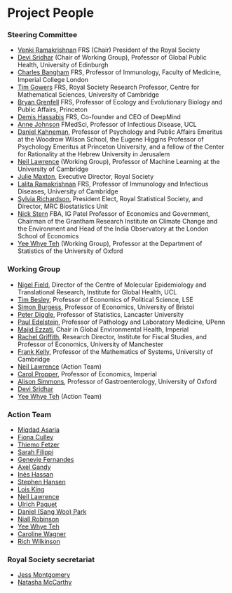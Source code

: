 # Project People

### Steering Committee 

* [Venki Ramakrishnan](./venki-ramakrishan.md) FRS (Chair) President of the Royal Society
* [Devi Sridhar](./devi-sridhar.md) (Chair of Working Group), Professor of Global Public Health, University of Edinburgh
* [Charles Bangham](./charles-bangham.md) FRS, Professor of Immunology, Faculty of Medicine, Imperial College London
* [Tim Gowers](./tim-gowers.md) FRS, Royal Society Research Professor, Centre for Mathematical Sciences, University of Cambridge
* [Bryan Grenfell](./bryan-grenfell.md) FRS, Professor of Ecology and Evolutionary Biology and Public Affairs, Princeton
* [Demis Hassabis](./demis-hassabis.md) FRS, Co-founder and CEO of DeepMind
* [Anne Johnson](./anne-johnson.md) FMedSci, Professor of Infectious Disease, UCL
* [Daniel Kahneman](./daniel-kahneman.md), Professor of Psychology and Public Affairs Emeritus at the Woodrow Wilson School, the Eugene Higgins Professor of Psychology Emeritus at Princeton University, and a fellow of the Center for Rationality at the Hebrew University in Jerusalem
* [Neil Lawrence](./neil-lawrence.md) (Working Group), Professor of Machine Learning at the University of Cambridge
* [Julie Maxton](./julie-maxton.md), Executive Director, Royal Society
* [Lalita Ramakrishnan](./lalita-ramakrishnan.md) FRS, Professor of Immunology and Infectious Diseases, University of Cambridge
* [Sylvia Richardson](./sylvia-richardson.md), President Elect, Royal Statistical Society, and Director, MRC Biostatistics Unit
* [Nick Stern](./nick-stern.md) FBA, IG Patel Professor of Economics and Government, Chairman of the Grantham Research Institute on Climate Change and the Environment and Head of the India Observatory at the London School of Economics
* [Yee Whye Teh](./yee-whye-teh.md) (Working Group), Professor at the Department of Statistics of the University of Oxford

### Working Group

* [Nigel Field](./nigel-field.md), Director of the Centre of Molecular Epidemiology and Translational Research, Institute for Global Health, UCL
* [Tim Besley](./tim-besley.md), Professor of Economics of Political Science, LSE
* [Simon Burgess](./simon-burgess.md), Professor of Economics, University of Bristol
* [Peter Diggle](./peter-diggle.md), Professor of Statistics, Lancaster University
* [Paul Edelstein](./paul-edelstein.md), Professor of Pathology and Laboratory Medicine, UPenn
* [Majid Ezzati](./majid-ezzati.md), Chair in Global Environmental Health, Imperial
* [Rachel Griffith](./rachel-griffith.md), Research Director, Institute for Fiscal Studies, and Professor of Economics, University of Manchester
* [Frank Kelly](./frank-kelly.md), Professor of the Mathematics of Systems, University of Cambridge
* [Neil Lawrence](./neil-lawrence.md) (Action Team)
* [Carol Propper](./carol-propper.md), Professor of Economics, Imperial
* [Alison Simmons](./alison-simmons.md), Professor of Gastroenterology, University of Oxford
* [Devi Sridhar](./devi-sridhar.md)
* [Yee Whye Teh](./yee-whye-teh.md) (Action Team)

### Action Team 

* [Miqdad Asaria](./miqdad-asaria.md)
* [Fiona Culley](./fiona-culley.md)
* [Thiemo Fetzer](./thiemo-fetzer.md)
* [Sarah Filippi](/sarah-filippi.md)
* [Genevie Fernandes](./genevie-fernandes.md)
* [Axel Gandy](./axel-gandy.md)
* [Inès Hassan](./ines-hassan.md)
* [Stephen Hansen](./stephen-hansen.md)
* [Lois King](./lois-king.md)
* [Neil Lawrence](./neil-lawrence.md)
* [Ulrich Paquet](./ulrich-paquet.md)
* [Daniel (Sang Woo) Park](./sang-woo-park.md)
* [Niall Robinson](./niall-robinson.md)
* [Yee Whye Teh](./yee-whye-teh.md)
* [Caroline Wagner](./caroline-wagner.md)
* [Rich Wilkinson](./rich-wilkinson.md)

### Royal Society secretariat

* [Jess Montgomery](./jess-montgomery.md)
* [Natasha McCarthy](./natasha-mccarthy.md)
